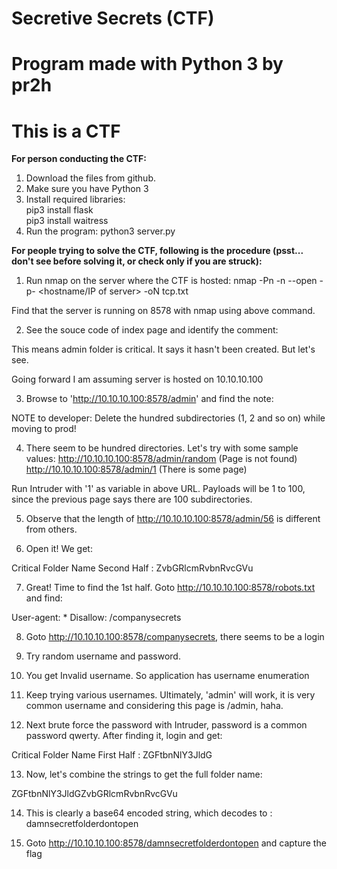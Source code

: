 # Secretive Secrets (CTF)

# Program made with Python 3 by pr2h

# This is a CTF

<b>For person conducting the CTF:</b>

1. Download the files from github.
2. Make sure you have Python 3
3. Install required libraries:<br>
pip3 install flask<br>
pip3 install waitress
4. Run the program:
python3 server.py

<b>For people trying to solve the CTF, following is the procedure (psst... don't see before solving it, or check only if you are struck): </b>

1. Run nmap on the server where the CTF is hosted:
nmap -Pn -n --open -p- <hostname/IP of server> -oN tcp.txt

Find that the server is running on 8578 with nmap using above command.

2. See the souce code of index page and identify the comment:
<!-- comments: Yet to do, create an 'admin' dir and protect it since it is critical -->

This means admin folder is critical. It says it hasn't been created. But let's see.

Going forward I am assuming server is hosted on 10.10.10.100

3. Browse to 'http://10.10.10.100:8578/admin' and find the note:

NOTE to developer: Delete the hundred subdirectories (1, 2 and so on) while moving to prod!

4. There seem to be hundred directories. Let's try with some sample values:
http://10.10.10.100:8578/admin/random (Page is not found)
http://10.10.10.100:8578/admin/1 (There is some page)

Run Intruder with '1' as variable in above URL. Payloads will be 1 to 100, since the previous page says there are 100 subdirectories.

5. Observe that the length of http://10.10.10.100:8578/admin/56 is different from others.

6. Open it! We get:

Critical Folder Name Second Half : ZvbGRlcmRvbnRvcGVu

7. Great! Time to find the 1st half. Goto http://10.10.10.100:8578/robots.txt and find:

User-agent: *
Disallow: /companysecrets

8. Goto http://10.10.10.100:8578/companysecrets, there seems to be a login

9. Try random username and password.

10. You get Invalid username. So application has username enumeration

11. Keep trying various usernames. Ultimately, 'admin' will work, it is very common username and considering this page is /admin, haha.

12. Next brute force the password with Intruder, password is a common password qwerty. After finding it, login and get:

Critical Folder Name First Half : ZGFtbnNlY3JldG

13. Now, let's combine the strings to get the full folder name:

ZGFtbnNlY3JldGZvbGRlcmRvbnRvcGVu

14. This is clearly a base64 encoded string, which decodes to :
damnsecretfolderdontopen

15. Goto http://10.10.10.100:8578/damnsecretfolderdontopen and capture the flag

